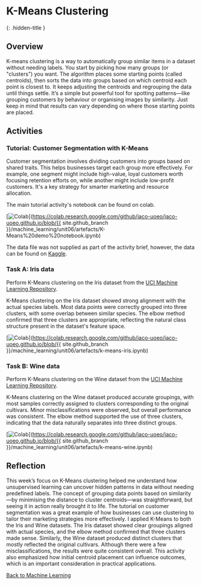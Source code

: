 # K-Means Clustering
{: .hidden-title }

## Overview

K-means clustering is a way to automatically group similar items in a dataset without needing labels. You start by picking how many groups (or "clusters") you want. The algorithm places some starting points (called centroids), then sorts the data into groups based on which centroid each point is closest to. It keeps adjusting the centroids and regrouping the data until things settle. It’s a simple but powerful tool for spotting patterns—like grouping customers by behaviour or organising images by similarity. Just keep in mind that results can vary depending on where those starting points are placed.

## Activities

### Tutorial: Customer Segmentation with K-Means

Customer segmentation involves dividing customers into groups based on shared traits. This helps businesses target each group more effectively. For example, one segment might include high-value, loyal customers worth focusing retention efforts on, while another might include low-profit customers. It's a key strategy for smarter marketing and resource allocation. 

The main tutorial activity's notebook can be found on colab.

[![Colab](https://colab.research.google.com/assets/colab-badge.svg)](https://colab.research.google.com/github/jaco-uoeo/jaco-uoeo.github.io/blob/{{ site.github_branch }}/machine_learning/unit06/artefacts/K-Means%20demo%20notebook.ipynb)

The data file was not supplied as part of the activity brief, however, the data can be found on [Kaggle](https://www.kaggle.com/datasets/sam1o1/cust-segmentation?resource=download).


### Task A: Iris data

Perform K-Means clustering on the Iris dataset from the [UCI Machine Learning Repository](https://archive.ics.uci.edu/ml/datasets/iris).

K-Means clustering on the Iris dataset showed strong alignment with the actual species labels. Most data points were correctly grouped into three clusters, with some overlap between similar species. The elbow method confirmed that three clusters are appropriate, reflecting the natural class structure present in the dataset's feature space.

[![Colab](https://colab.research.google.com/assets/colab-badge.svg)](https://colab.research.google.com/github/jaco-uoeo/jaco-uoeo.github.io/blob/{{ site.github_branch }}/machine_learning/unit06/artefacts/k-means-iris.ipynb)


### Task B: Wine data

Perform K-Means clustering on the Wine dataset from the [UCI Machine Learning Repository](https://archive.ics.uci.edu/ml/datasets/wine).

K-Means clustering on the Wine dataset produced accurate groupings, with most samples correctly assigned to clusters corresponding to the original cultivars. Minor misclassifications were observed, but overall performance was consistent. The elbow method supported the use of three clusters, indicating that the data naturally separates into three distinct groups.

[![Colab](https://colab.research.google.com/assets/colab-badge.svg)](https://colab.research.google.com/github/jaco-uoeo/jaco-uoeo.github.io/blob/{{ site.github_branch }}/machine_learning/unit06/artefacts/k-means-wine.ipynb)

## Reflection

This week’s focus on K-Means clustering helped me understand how unsupervised learning can uncover hidden patterns in data without needing predefined labels. The concept of grouping data points based on similarity—by minimising the distance to cluster centroids—was straightforward, but seeing it in action really brought it to life. The tutorial on customer segmentation was a great example of how businesses can use clustering to tailor their marketing strategies more effectively. I applied K-Means to both the Iris and Wine datasets. The Iris dataset showed clear groupings aligned with actual species, and the elbow method confirmed that three clusters made sense. Similarly, the Wine dataset produced distinct clusters that mostly reflected the original cultivars. Although there were a few misclassifications, the results were quite consistent overall. This activity also emphasized how initial centroid placement can influence outcomes, which is an important consideration in practical applications.

[Back to Machine Learning](/machine_learning/)